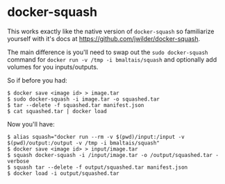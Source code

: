 docker-squash
=============

This works exactly like the native version of `docker-squash` so familiarize yourself with it's docs at https://github.com/jwilder/docker-squash.

The main difference is you'll need to swap out the `sudo docker-squash` command for `docker run -v /tmp -i bmaltais/squash` and optionally add volumes for you inputs/outputs.

So if before you had:

    $ docker save <image id> > image.tar
    $ sudo docker-squash -i image.tar -o squashed.tar
    $ tar --delete -f squashed.tar manifest.json
    $ cat squashed.tar | docker load

Now you'll have:

    $ alias squash="docker run --rm -v $(pwd)/input:/input -v $(pwd)/output:/output -v /tmp -i bmaltais/squash"
    $ docker save <image id> > input/image.tar
    $ squash docker-squash -i /input/image.tar -o /output/squashed.tar -verbose
    $ squash tar --delete -f output/squashed.tar manifest.json
    $ docker load -i output/squashed.tar 
